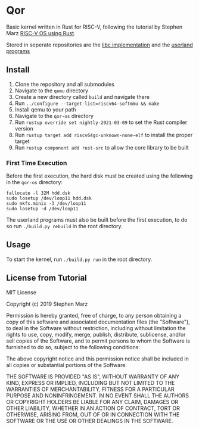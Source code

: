 # Qor

Basic kernel written in Rust for RISC-V, following the tutorial by Stephen Marz [RISC-V OS using Rust](https://osblog.stephenmarz.com/index.html).

Stored in seperate repositories are the [libc implementation](https://github.com/CarterTS/QorLibC) and the [userland programs](https://github.com/CarterTS/QorUserland)

## Install

1. Clone the repository and all submodules
2. Navigate to the `qemu` directory
3. Create a new directory called `build` and navigate there
4. Run `../configure --target-list=riscv64-softmmu && make`
5. Install qemu to your path
6. Navigate to the `qor-os` directory
8. Run `rustup override set nightly-2021-03-09` to set the Rust compiler version
9. Run `rustup target add riscv64gc-unknown-none-elf` to install the proper target
10. Run `rustup component add rust-src` to allow the core library to be built

### First Time Execution

Before the first execution, the hard disk must be created using the following in the `qor-os` directory:

```
fallocate -l 32M hdd.dsk
sudo losetup /dev/loop11 hdd.dsk
sudo mkfs.minix -3 /dev/loop11
sudo losetup -d /dev/loop11
```

The userland programs must also be built before the first execution, to do so run `./build.py rebuild` in the root directory.

## Usage

To start the kernel, run `./build.py run` in the root directory.


## License from Tutorial

MIT License

Copyright (c) 2019 Stephen Marz

Permission is hereby granted, free of charge, to any person obtaining a copy
of this software and associated documentation files (the "Software"), to deal
in the Software without restriction, including without limitation the rights
to use, copy, modify, merge, publish, distribute, sublicense, and/or sell
copies of the Software, and to permit persons to whom the Software is
furnished to do so, subject to the following conditions:

The above copyright notice and this permission notice shall be included in all
copies or substantial portions of the Software.

THE SOFTWARE IS PROVIDED "AS IS", WITHOUT WARRANTY OF ANY KIND, EXPRESS OR
IMPLIED, INCLUDING BUT NOT LIMITED TO THE WARRANTIES OF MERCHANTABILITY,
FITNESS FOR A PARTICULAR PURPOSE AND NONINFRINGEMENT. IN NO EVENT SHALL THE
AUTHORS OR COPYRIGHT HOLDERS BE LIABLE FOR ANY CLAIM, DAMAGES OR OTHER
LIABILITY, WHETHER IN AN ACTION OF CONTRACT, TORT OR OTHERWISE, ARISING FROM,
OUT OF OR IN CONNECTION WITH THE SOFTWARE OR THE USE OR OTHER DEALINGS IN THE
SOFTWARE.
